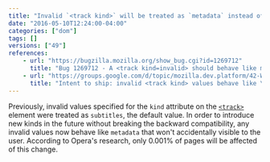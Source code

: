 ```yaml
---
title: "Invalid `<track kind>` will be treated as `metadata` instead of `subtitles`"
date: "2016-05-10T12:24:00-04:00"
categories: ["dom"]
tags: []
versions: ["49"]
references:
    - url: "https://bugzilla.mozilla.org/show_bug.cgi?id=1269712"
      title: "Bug 1269712 - A <track kind=invalid> should behave like metadata, not subtitles"
    - url: "https://groups.google.com/d/topic/mozilla.dev.platform/42-W463M4Ig/discussion"
      title: "Intent to ship: invalid <track kind> values behave like \"metadata\", not \"subtitles\""
---
```

Previously, invalid values specified for the `kind` attribute on the [`<track>`](https://developer.mozilla.org/en-US/docs/Web/HTML/Element/track) element were treated as `subtitles`, the default value. In order to introduce new kinds in the future without breaking the backward compatibility, any invalid values now behave like `metadata` that won't accidentally visible to the user. According to Opera's research, only 0.001% of pages will be affected of this change.
